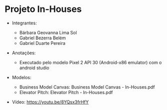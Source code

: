 # Projeto In-Houses

- Integrantes:
  - Bárbara Geovanna Lima Sol
  - Gabriel Bezerra Belém
  - Gabriel Duarte Pereira
  
- Anotações:
  - Executado pelo modelo Pixel 2 API 30 (Android-x86 emulator) com o android studio
  
- Modelos:
  - Business Model Canvas: Business Model Canvas - In-Houses.pdf
  - Elevator Pitch: Elevator Pitch - In-Houses.pdf
 
- Vídeo: https://youtu.be/8YQsx3frHfY

